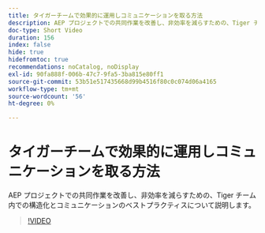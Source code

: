```yaml
---
title: タイガーチームで効果的に運用しコミュニケーションを取る方法
description: AEP プロジェクトでの共同作業を改善し、非効率を減らすための、Tiger チーム内での構造化とコミュニケーションのベストプラクティスについて説明します。
doc-type: Short Video
duration: 156
index: false
hide: true
hidefromtoc: true
recommendations: noCatalog, noDisplay
exl-id: 90fa888f-006b-47c7-9fa5-3ba815e80ff1
source-git-commit: 53b51e517435668d99b4516f80c0c074d06a4165
workflow-type: tm+mt
source-wordcount: '56'
ht-degree: 0%

---
```


# タイガーチームで効果的に運用しコミュニケーションを取る方法

AEP プロジェクトでの共同作業を改善し、非効率を減らすための、Tiger チーム内での構造化とコミュニケーションのベストプラクティスについて説明します。

<!-- 62_S926_3442625_155_how-to-operate-and-communicate-effectively-in-tiger-teams -->
>[!VIDEO](https://video.tv.adobe.com/v/3458270/?learn=on&enablevpops=true)
